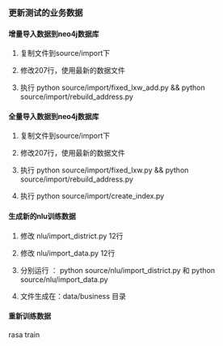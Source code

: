 ### 更新测试的业务数据

#### 增量导入数据到neo4j数据库

1. 复制文件到source/import下

2. 修改207行，使用最新的数据文件

3. 执行 python source/import/fixed_lxw_add.py && python source/import/rebuild_address.py


#### 全量导入数据到neo4j数据库

1. 复制文件到source/import下

2. 修改207行，使用最新的数据文件

3. 执行 python source/import/fixed_lxw.py && python source/import/rebuild_address.py

4. 执行 python source/import/create_index.py

#### 生成新的nlu训练数据

1. 修改 nlu/import_district.py 12行

2. 修改 nlu/import_data.py 12行

3. 分别运行 ： python source/nlu/import_district.py  和 python source/nlu/import_data.py

4. 文件生成在：data/business 目录

#### 重新训练数据

rasa train 
